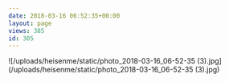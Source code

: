 ```yaml
---
date: 2018-03-16 06:52:35+00:00
layout: page
views: 385
id: 305
---
```




![/uploads/heisenme/static/photo_2018-03-16_06-52-35 (3).jpg](/uploads/heisenme/static/photo_2018-03-16_06-52-35 (3).jpg)
